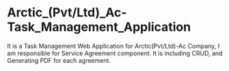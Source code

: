 # Arctic_(Pvt/Ltd)_Ac-Task_Management_Application
It is a Task Management Web Application for Arctic(Pvt/Ltd)-Ac Company, I am responsible for Service Agreement component. It is including CRUD, and Generating PDF for each agreement.
